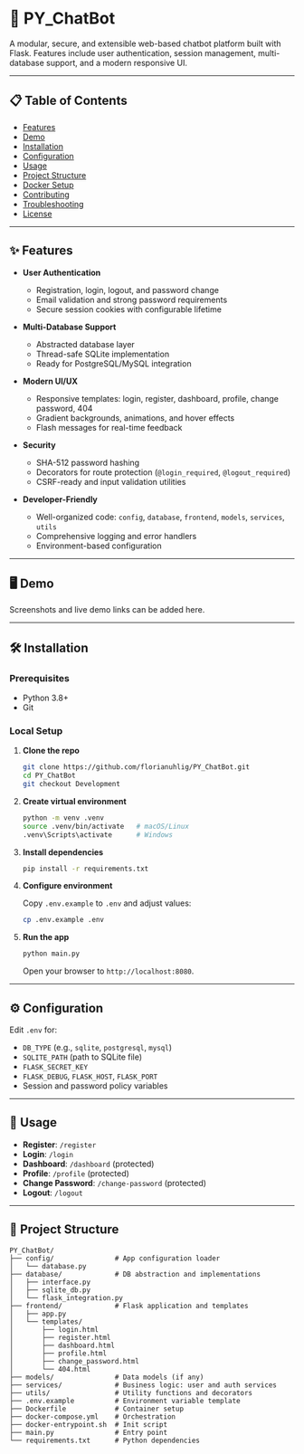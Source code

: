 # 🤖 PY_ChatBot

A modular, secure, and extensible web-based chatbot platform built with Flask. Features include user authentication, session management, multi-database support, and a modern responsive UI.

---

## 📋 Table of Contents

- [Features](#features)  
- [Demo](#demo)  
- [Installation](#installation)  
- [Configuration](#configuration)  
- [Usage](#usage)  
- [Project Structure](#project-structure)  
- [Docker Setup](#docker-setup)  
- [Contributing](#contributing)  
- [Troubleshooting](#troubleshooting)  
- [License](#license)  

---

## ✨ Features

- **User Authentication**  
  - Registration, login, logout, and password change  
  - Email validation and strong password requirements  
  - Secure session cookies with configurable lifetime  

- **Multi-Database Support**  
  - Abstracted database layer  
  - Thread-safe SQLite implementation  
  - Ready for PostgreSQL/MySQL integration  

- **Modern UI/UX**  
  - Responsive templates: login, register, dashboard, profile, change password, 404  
  - Gradient backgrounds, animations, and hover effects  
  - Flash messages for real-time feedback  

- **Security**  
  - SHA-512 password hashing  
  - Decorators for route protection (`@login_required`, `@logout_required`)  
  - CSRF-ready and input validation utilities  

- **Developer-Friendly**  
  - Well-organized code: `config`, `database`, `frontend`, `models`, `services`, `utils`  
  - Comprehensive logging and error handlers  
  - Environment-based configuration  

---

## 🖥 Demo

Screenshots and live demo links can be added here.

---

## 🛠 Installation

### Prerequisites

- Python 3.8+  
- Git  

### Local Setup

1. **Clone the repo**

   ```bash
   git clone https://github.com/florianuhlig/PY_ChatBot.git
   cd PY_ChatBot
   git checkout Development
   ```

2. **Create virtual environment**

   ```bash
   python -m venv .venv
   source .venv/bin/activate   # macOS/Linux
   .venv\Scripts\activate      # Windows
   ```

3. **Install dependencies**

   ```bash
   pip install -r requirements.txt
   ```

4. **Configure environment**

   Copy `.env.example` to `.env` and adjust values:

   ```bash
   cp .env.example .env
   ```

5. **Run the app**

   ```bash
   python main.py
   ```

   Open your browser to `http://localhost:8080`.

---

## ⚙️ Configuration

Edit `.env` for:

- `DB_TYPE` (e.g., `sqlite`, `postgresql`, `mysql`)  
- `SQLITE_PATH` (path to SQLite file)  
- `FLASK_SECRET_KEY`  
- `FLASK_DEBUG`, `FLASK_HOST`, `FLASK_PORT`  
- Session and password policy variables  

---

## 🚀 Usage

- **Register**: `/register`  
- **Login**: `/login`  
- **Dashboard**: `/dashboard` (protected)  
- **Profile**: `/profile` (protected)  
- **Change Password**: `/change-password` (protected)  
- **Logout**: `/logout`  

---

## 📁 Project Structure

```
PY_ChatBot/
├── config/               # App configuration loader
│   └── database.py
├── database/             # DB abstraction and implementations
│   ├── interface.py
│   ├── sqlite_db.py
│   └── flask_integration.py
├── frontend/             # Flask application and templates
│   ├── app.py
│   └── templates/
│       ├── login.html
│       ├── register.html
│       ├── dashboard.html
│       ├── profile.html
│       ├── change_password.html
│       └── 404.html
├── models/               # Data models (if any)
├── services/             # Business logic: user and auth services
├── utils/                # Utility functions and decorators
├── .env.example          # Environment variable template
├── Dockerfile            # Container setup
├── docker-compose.yml    # Orchestration
├── docker-entrypoint.sh  # Init script
├── main.py               # Entry point
└── requirements.txt      # Python dependencies
```
